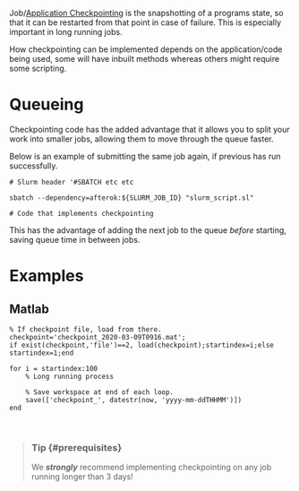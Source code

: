 Job/[Application
Checkpointing](https://en.wikipedia.org/wiki/Application_checkpointing) is
the snapshotting of a programs state, so that it can be restarted from
that point in case of failure. This is especially important in long
running jobs.

How checkpointing can be implemented depends on the application/code
being used, some will have inbuilt methods whereas others might require
some scripting.

Queueing 
=========

Checkpointing code has the added advantage that it allows you to split
your work into smaller jobs, allowing them to move through the queue
faster. 

Below is an example of submitting the same job again, if previous has
run successfully.

    # Slurm header '#SBATCH etc etc

    sbatch --dependency=afterok:${SLURM_JOB_ID} "slurm_script.sl"

    # Code that implements checkpointing

This has the advantage of adding the next job to the queue *before*
starting, saving queue time in between jobs.

Examples
========

Matlab
------

    % If checkpoint file, load from there.
    checkpoint='checkpoint_2020-03-09T0916.mat';
    if exist(checkpoint,'file')==2, load(checkpoint);startindex=i;else startindex=1;end

    for i = startindex:100
        % Long running process

        % Save workspace at end of each loop.
        save(['checkpoint_', datestr(now, 'yyyy-mm-ddTHHMM')])
    end

 

> ### Tip {#prerequisites}
>
> We ***strongly*** recommend implementing checkpointing on any job
> running longer than 3 days!
